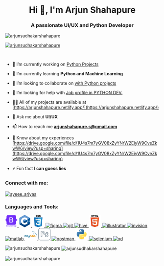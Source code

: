 <h1 align="center">Hi 👋, I'm Arjun Shahapure</h1>
<h3 align="center">A passionate UI/UX and Python Developer</h3>

<p align="left"> <img src="https://komarev.com/ghpvc/?username=arjunsudhakarshahapure&label=Profile%20views&color=0e75b6&style=flat" alt="arjunsudhakarshahapure" /> </p>

<p align="left"> <a href="https://github.com/ryo-ma/github-profile-trophy"><img src="https://github-profile-trophy.vercel.app/?username=arjunsudhakarshahapure" alt="arjunsudhakarshahapure" /></a> </p>

<p align="left"> <a href="https://twitter.com/" target="blank"><img src="https://img.shields.io/twitter/follow/?logo=twitter&style=for-the-badge" alt="" /></a> </p>

- 🔭 I’m currently working on [Python Projects](will-be-updated-soon)

- 🌱 I’m currently learning **Python and Machine Learning**

- 👯 I’m looking to collaborate on [with Python projects](will-be-updated-soon)

- 🤝 I’m looking for help with [Job profile in PYTHON DEV.](will-be-updated-soon)

- 👨‍💻 All of my projects are available at [https://arjunshahapure.netlify.app/](https://arjunshahapure.netlify.app/)

- 💬 Ask me about **UI/UX**

- 📫 How to reach me **arjunshahapure.s@gmail.com**

- 📄 Know about my experiences [https://drive.google.com/file/d/1U4s7m7yGV08xZyYNrW2EiyW9CveZkwW6/view?usp=sharing](https://drive.google.com/file/d/1U4s7m7yGV08xZyYNrW2EiyW9CveZkwW6/view?usp=sharing)

- ⚡ Fun fact **I can guess lies**

<h3 align="left">Connect with me:</h3>
<p align="left">
<a href="https://instagram.com/ayee_arjyaa" target="blank"><img align="center" src="https://raw.githubusercontent.com/rahuldkjain/github-profile-readme-generator/master/src/images/icons/Social/instagram.svg" alt="ayeee_arjyaa" height="30" width="40" /></a>
</p>

<h3 align="left">Languages and Tools:</h3>
<p align="left"> <a href="https://getbootstrap.com" target="_blank" rel="noreferrer"> <img src="https://raw.githubusercontent.com/devicons/devicon/master/icons/bootstrap/bootstrap-plain-wordmark.svg" alt="bootstrap" width="40" height="40"/> </a> <a href="https://www.w3schools.com/cpp/" target="_blank" rel="noreferrer"> <img src="https://raw.githubusercontent.com/devicons/devicon/master/icons/cplusplus/cplusplus-original.svg" alt="cplusplus" width="40" height="40"/> </a> <a href="https://www.w3schools.com/css/" target="_blank" rel="noreferrer"> <img src="https://raw.githubusercontent.com/devicons/devicon/master/icons/css3/css3-original-wordmark.svg" alt="css3" width="40" height="40"/> </a> <a href="https://www.figma.com/" target="_blank" rel="noreferrer"> <img src="https://www.vectorlogo.zone/logos/figma/figma-icon.svg" alt="figma" width="40" height="40"/> </a> <a href="https://git-scm.com/" target="_blank" rel="noreferrer"> <img src="https://www.vectorlogo.zone/logos/git-scm/git-scm-icon.svg" alt="git" width="40" height="40"/> </a> <a href="https://hive.apache.org/" target="_blank" rel="noreferrer"> <img src="https://www.vectorlogo.zone/logos/apache_hive/apache_hive-icon.svg" alt="hive" width="40" height="40"/> </a> <a href="https://www.w3.org/html/" target="_blank" rel="noreferrer"> <img src="https://raw.githubusercontent.com/devicons/devicon/master/icons/html5/html5-original-wordmark.svg" alt="html5" width="40" height="40"/> </a> <a href="https://www.adobe.com/in/products/illustrator.html" target="_blank" rel="noreferrer"> <img src="https://www.vectorlogo.zone/logos/adobe_illustrator/adobe_illustrator-icon.svg" alt="illustrator" width="40" height="40"/> </a> <a href="https://www.invisionapp.com/" target="_blank" rel="noreferrer"> <img src="https://www.vectorlogo.zone/logos/invisionapp/invisionapp-icon.svg" alt="invision" width="40" height="40"/> </a> <a href="https://www.mathworks.com/" target="_blank" rel="noreferrer"> <img src="https://upload.wikimedia.org/wikipedia/commons/2/21/Matlab_Logo.png" alt="matlab" width="40" height="40"/> </a> <a href="https://www.mysql.com/" target="_blank" rel="noreferrer"> <img src="https://raw.githubusercontent.com/devicons/devicon/master/icons/mysql/mysql-original-wordmark.svg" alt="mysql" width="40" height="40"/> </a> <a href="https://www.photoshop.com/en" target="_blank" rel="noreferrer"> <img src="https://raw.githubusercontent.com/devicons/devicon/master/icons/photoshop/photoshop-line.svg" alt="photoshop" width="40" height="40"/> </a> <a href="https://postman.com" target="_blank" rel="noreferrer"> <img src="https://www.vectorlogo.zone/logos/getpostman/getpostman-icon.svg" alt="postman" width="40" height="40"/> </a> <a href="https://www.python.org" target="_blank" rel="noreferrer"> <img src="https://raw.githubusercontent.com/devicons/devicon/master/icons/python/python-original.svg" alt="python" width="40" height="40"/> </a> <a href="https://www.selenium.dev" target="_blank" rel="noreferrer"> <img src="https://raw.githubusercontent.com/detain/svg-logos/780f25886640cef088af994181646db2f6b1a3f8/svg/selenium-logo.svg" alt="selenium" width="40" height="40"/> </a> <a href="https://www.adobe.com/products/xd.html" target="_blank" rel="noreferrer"> <img src="https://cdn.worldvectorlogo.com/logos/adobe-xd.svg" alt="xd" width="40" height="40"/> </a> </p>

<p><img align="left" src="https://github-readme-stats.vercel.app/api/top-langs?username=arjunsudhakarshahapure&show_icons=true&locale=en&layout=compact" alt="arjunsudhakarshahapure" /></p>

<p>&nbsp;<img align="center" src="https://github-readme-stats.vercel.app/api?username=arjunsudhakarshahapure&show_icons=true&locale=en" alt="arjunsudhakarshahapure" /></p>

<p><img align="center" src="https://github-readme-streak-stats.herokuapp.com/?user=arjunsudhakarshahapure&" alt="arjunsudhakarshahapure" /></p>
